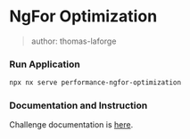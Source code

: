 # NgFor Optimization

> author: thomas-laforge

### Run Application

```bash
npx nx serve performance-ngfor-optimization
```

### Documentation and Instruction

Challenge documentation is [here](https://angular-challenges.vercel.app/challenges/performance/36-ngfor-optimize/).
